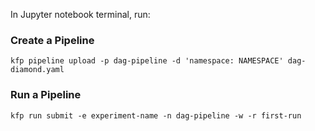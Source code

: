 In Jupyter notebook terminal, run:

### Create a Pipeline
`kfp pipeline upload -p dag-pipeline -d 'namespace: NAMESPACE' dag-diamond.yaml`

### Run a Pipeline
`kfp run submit -e experiment-name -n dag-pipeline -w -r first-run`
